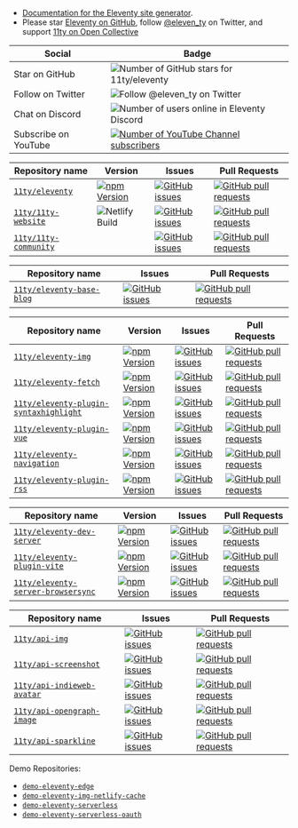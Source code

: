 * [Documentation for the Eleventy site generator](https://www.11ty.dev/).
* Please star [Eleventy on GitHub](https://github.com/11ty/eleventy/), follow [@eleven_ty](https://twitter.com/eleven_ty) on Twitter, and support [11ty on Open Collective](https://opencollective.com/11ty)

| Social | Badge |
| --- | --- |
| Star on GitHub | ![Number of GitHub stars for 11ty/eleventy](https://img.shields.io/github/stars/11ty/eleventy?style=for-the-badge) |
| Follow on Twitter | ![Follow @eleven_ty on Twitter](https://img.shields.io/twitter/follow/eleven_ty?label=%40eleven_ty&style=for-the-badge) |
| Chat on Discord | ![Number of users online in Eleventy Discord](https://img.shields.io/discord/741017160297611315?style=for-the-badge) |
| Subscribe on YouTube | [![Number of YouTube Channel subscribers](https://img.shields.io/youtube/channel/subscribers/UCskGTioqrMBcw8pd14_334A?style=for-the-badge)](https://www.youtube.com/channel/UCskGTioqrMBcw8pd14_334A) |

| Repository name | Version | Issues | Pull Requests |
| --- | --- | --- | --- |
| [`11ty/eleventy`](https://github.com/11ty/eleventy) | [![npm Version](https://img.shields.io/npm/v/@11ty/eleventy.svg?style=for-the-badge)](https://www.npmjs.com/package/@11ty/eleventy) | [![GitHub issues](https://img.shields.io/github/issues/11ty/eleventy.svg?style=for-the-badge)](https://github.com/11ty/eleventy/issues) | [![GitHub pull requests](https://img.shields.io/github/issues-pr/11ty/eleventy.svg?style=for-the-badge)](https://github.com/11ty/eleventy/pulls) |
| [`11ty/11ty-website`](https://github.com/11ty/11ty-website) | ![Netlify Build](https://img.shields.io/netlify/f45cae6b-ce2d-47f1-9de7-a90a6e79ed4f?style=for-the-badge) | [![GitHub issues](https://img.shields.io/github/issues/11ty/11ty-website.svg?style=for-the-badge)](https://github.com/11ty/11ty-website/issues) | [![GitHub pull requests](https://img.shields.io/github/issues-pr/11ty/11ty-website.svg?style=for-the-badge)](https://github.com/11ty/11ty-website/pulls) |
| [`11ty/11ty-community`](https://github.com/11ty/11ty-community) | | [![GitHub issues](https://img.shields.io/github/issues/11ty/11ty-community.svg?style=for-the-badge)](https://github.com/11ty/11ty-community/issues) | [![GitHub pull requests](https://img.shields.io/github/issues-pr/11ty/11ty-community.svg?style=for-the-badge)](https://github.com/11ty/11ty-community/pulls) |

| Repository name | Issues | Pull Requests |
| --- | --- | --- |
| [`11ty/eleventy-base-blog`](https://github.com/11ty/eleventy-base-blog) | [![GitHub issues](https://img.shields.io/github/issues/11ty/eleventy-base-blog.svg?style=for-the-badge)](https://github.com/11ty/eleventy-base-blog/issues) | [![GitHub pull requests](https://img.shields.io/github/issues-pr/11ty/eleventy-base-blog.svg?style=for-the-badge)](https://github.com/11ty/eleventy-base-blog/pulls) |

| Repository name | Version | Issues | Pull Requests |
| --- | --- | --- | --- |
| [`11ty/eleventy-img`](https://github.com/11ty/eleventy-img) | [![npm Version](https://img.shields.io/npm/v/@11ty/eleventy-img.svg?style=for-the-badge)](https://www.npmjs.com/package/@11ty/eleventy-img) | [![GitHub issues](https://img.shields.io/github/issues/11ty/eleventy-img.svg?style=for-the-badge)](https://github.com/11ty/eleventy-img/issues) | [![GitHub pull requests](https://img.shields.io/github/issues-pr/11ty/eleventy-img.svg?style=for-the-badge)](https://github.com/11ty/eleventy-img/pulls) |
| [`11ty/eleventy-fetch`](https://github.com/11ty/eleventy-fetch) | [![npm Version](https://img.shields.io/npm/v/@11ty/eleventy-fetch.svg?style=for-the-badge)](https://www.npmjs.com/package/@11ty/eleventy-fetch) | [![GitHub issues](https://img.shields.io/github/issues/11ty/eleventy-fetch.svg?style=for-the-badge)](https://github.com/11ty/eleventy-fetch/issues) | [![GitHub pull requests](https://img.shields.io/github/issues-pr/11ty/eleventy-fetch.svg?style=for-the-badge)](https://github.com/11ty/eleventy-fetch/pulls) |
| [`11ty/eleventy-plugin-syntaxhighlight`](https://github.com/11ty/eleventy-plugin-syntaxhighlight) | [![npm Version](https://img.shields.io/npm/v/@11ty/eleventy-plugin-syntaxhighlight.svg?style=for-the-badge)](https://www.npmjs.com/package/@11ty/eleventy-plugin-syntaxhighlight) | [![GitHub issues](https://img.shields.io/github/issues/11ty/eleventy-plugin-syntaxhighlight.svg?style=for-the-badge)](https://github.com/11ty/eleventy-plugin-syntaxhighlight/issues) | [![GitHub pull requests](https://img.shields.io/github/issues-pr/11ty/eleventy-plugin-syntaxhighlight.svg?style=for-the-badge)](https://github.com/11ty/eleventy-plugin-syntaxhighlight/pulls) |
| [`11ty/eleventy-plugin-vue`](https://github.com/11ty/eleventy-plugin-vue) | [![npm Version](https://img.shields.io/npm/v/@11ty/eleventy-plugin-vue.svg?style=for-the-badge)](https://www.npmjs.com/package/@11ty/eleventy-plugin-vue) | [![GitHub issues](https://img.shields.io/github/issues/11ty/eleventy-plugin-vue.svg?style=for-the-badge)](https://github.com/11ty/eleventy-plugin-vue/issues) | [![GitHub pull requests](https://img.shields.io/github/issues-pr/11ty/eleventy-plugin-vue.svg?style=for-the-badge)](https://github.com/11ty/eleventy-plugin-vue/pulls) |
| [`11ty/eleventy-navigation`](https://github.com/11ty/eleventy-navigation) | [![npm Version](https://img.shields.io/npm/v/@11ty/eleventy-navigation.svg?style=for-the-badge)](https://www.npmjs.com/package/@11ty/eleventy-navigation) | [![GitHub issues](https://img.shields.io/github/issues/11ty/eleventy-navigation.svg?style=for-the-badge)](https://github.com/11ty/eleventy-navigation/issues) | [![GitHub pull requests](https://img.shields.io/github/issues-pr/11ty/eleventy-navigation.svg?style=for-the-badge)](https://github.com/11ty/eleventy-navigation/pulls) |
| [`11ty/eleventy-plugin-rss`](https://github.com/11ty/eleventy-plugin-rss) | [![npm Version](https://img.shields.io/npm/v/@11ty/eleventy-plugin-rss.svg?style=for-the-badge)](https://www.npmjs.com/package/@11ty/eleventy-plugin-rss) | [![GitHub issues](https://img.shields.io/github/issues/11ty/eleventy-plugin-rss.svg?style=for-the-badge)](https://github.com/11ty/eleventy-plugin-rss/issues) | [![GitHub pull requests](https://img.shields.io/github/issues-pr/11ty/eleventy-plugin-rss.svg?style=for-the-badge)](https://github.com/11ty/eleventy-plugin-rss/pulls) |

| Repository name | Version | Issues | Pull Requests |
| --- | --- | --- | --- |
| [`11ty/eleventy-dev-server`](https://github.com/11ty/eleventy-dev-server) | [![npm Version](https://img.shields.io/npm/v/@11ty/eleventy-dev-server.svg?style=for-the-badge)](https://www.npmjs.com/package/@11ty/eleventy-dev-server) | [![GitHub issues](https://img.shields.io/github/issues/11ty/eleventy-dev-server.svg?style=for-the-badge)](https://github.com/11ty/eleventy-dev-server/issues) | [![GitHub pull requests](https://img.shields.io/github/issues-pr/11ty/eleventy-dev-server.svg?style=for-the-badge)](https://github.com/11ty/eleventy-dev-server/pulls) |
| [`11ty/eleventy-plugin-vite`](https://github.com/11ty/eleventy-plugin-vite) | [![npm Version](https://img.shields.io/npm/v/@11ty/eleventy-plugin-vite.svg?style=for-the-badge)](https://www.npmjs.com/package/@11ty/eleventy-plugin-vite) | [![GitHub issues](https://img.shields.io/github/issues/11ty/eleventy-plugin-vite.svg?style=for-the-badge)](https://github.com/11ty/eleventy-plugin-vite/issues) | [![GitHub pull requests](https://img.shields.io/github/issues-pr/11ty/eleventy-plugin-vite.svg?style=for-the-badge)](https://github.com/11ty/eleventy-plugin-vite/pulls) |
| [`11ty/eleventy-server-browsersync`](https://github.com/11ty/eleventy-server-browsersync) | [![npm Version](https://img.shields.io/npm/v/@11ty/eleventy-server-browsersync.svg?style=for-the-badge)](https://www.npmjs.com/package/@11ty/eleventy-server-browsersync) | [![GitHub issues](https://img.shields.io/github/issues/11ty/eleventy-server-browsersync.svg?style=for-the-badge)](https://github.com/11ty/eleventy-server-browsersync/issues) | [![GitHub pull requests](https://img.shields.io/github/issues-pr/11ty/eleventy-server-browsersync.svg?style=for-the-badge)](https://github.com/11ty/eleventy-server-browsersync/pulls) |

| Repository name | Issues | Pull Requests |
| --- | --- | --- |
| [`11ty/api-img`](https://github.com/11ty/api-img) | [![GitHub issues](https://img.shields.io/github/issues/11ty/api-img.svg?style=for-the-badge)](https://github.com/11ty/api-img/issues) | [![GitHub pull requests](https://img.shields.io/github/issues-pr/11ty/api-img.svg?style=for-the-badge)](https://github.com/11ty/api-img/pulls) |
| [`11ty/api-screenshot`](https://github.com/11ty/api-screenshot) | [![GitHub issues](https://img.shields.io/github/issues/11ty/api-screenshot.svg?style=for-the-badge)](https://github.com/11ty/api-screenshot/issues) | [![GitHub pull requests](https://img.shields.io/github/issues-pr/11ty/api-screenshot.svg?style=for-the-badge)](https://github.com/11ty/api-screenshot/pulls) |
| [`11ty/api-indieweb-avatar`](https://github.com/11ty/api-indieweb-avatar) | [![GitHub issues](https://img.shields.io/github/issues/11ty/api-indieweb-avatar.svg?style=for-the-badge)](https://github.com/11ty/api-indieweb-avatar/issues) | [![GitHub pull requests](https://img.shields.io/github/issues-pr/11ty/api-indieweb-avatar.svg?style=for-the-badge)](https://github.com/11ty/api-indieweb-avatar/pulls) |
| [`11ty/api-opengraph-image`](https://github.com/11ty/api-opengraph-image) | [![GitHub issues](https://img.shields.io/github/issues/11ty/api-opengraph-image.svg?style=for-the-badge)](https://github.com/11ty/api-opengraph-image/issues) | [![GitHub pull requests](https://img.shields.io/github/issues-pr/11ty/api-opengraph-image.svg?style=for-the-badge)](https://github.com/11ty/api-opengraph-image/pulls) |
| [`11ty/api-sparkline`](https://github.com/11ty/api-sparkline) | [![GitHub issues](https://img.shields.io/github/issues/11ty/api-sparkline.svg?style=for-the-badge)](https://github.com/11ty/api-sparkline/issues) | [![GitHub pull requests](https://img.shields.io/github/issues-pr/11ty/api-sparkline.svg?style=for-the-badge)](https://github.com/11ty/api-sparkline/pulls) |

<!-- Badges https://shields.io/category/issue-tracking -->

Demo Repositories:

* [`demo-eleventy-edge`](https://github.com/11ty/demo-eleventy-edge)
* [`demo-eleventy-img-netlify-cache`](https://github.com/11ty/demo-eleventy-img-netlify-cache)
* [`demo-eleventy-serverless`](https://github.com/11ty/demo-eleventy-serverless)
* [`demo-eleventy-serverless-oauth`](https://github.com/11ty/demo-eleventy-serverless-oauth)